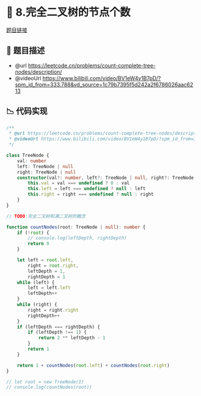 # 🎯 8.完全二叉树的节点个数

[题目链接](https://leetcode.cn/problems/count-complete-tree-nodes/description/)

## 📌 题目描述
* @url https://leetcode.cn/problems/count-complete-tree-nodes/description/
 * @videoUrl https://www.bilibili.com/video/BV1eW4y1B7pD/?spm_id_from=333.788&vd_source=1c79b7395f5d242a2f6786026aac6213

## 📉 代码实现
```typescript
/**
 * @url https://leetcode.cn/problems/count-complete-tree-nodes/description/
 * @videoUrl https://www.bilibili.com/video/BV1eW4y1B7pD/?spm_id_from=333.788&vd_source=1c79b7395f5d242a2f6786026aac6213
 */

class TreeNode {
    val: number
    left: TreeNode | null
    right: TreeNode | null
    constructor(val?: number, left?: TreeNode | null, right?: TreeNode | null) {
        this.val = val === undefined ? 0 : val
        this.left = left === undefined ? null : left
        this.right = right === undefined ? null : right
    }
}

// TODO:完全二叉树和满二叉树的概念

function countNodes(root: TreeNode | null): number {
    if (!root) {
        // console.log(leftDepth, rightDepth)
        return 0
    }

    let left = root.left,
        right = root.right,
        leftDepth = 1,
        rightDepth = 1
    while (left) {
        left = left.left
        leftDepth++
    }
    while (right) {
        right = right.right
        rightDepth++
    }
    if (leftDepth === rightDepth) {
        if (leftDepth !== 1) {
            return 2 ** leftDepth - 1
        }
        return 1
    }

    return 1 + countNodes(root.left) + countNodes(root.right)
}

// let root = new TreeNode(1)
// console.log(countNodes(root))

```

